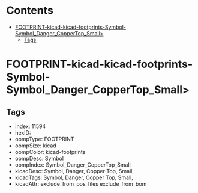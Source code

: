 



Contents
========

* [FOOTPRINT-kicad-kicad-footprints-Symbol-Symbol_Danger_CopperTop_Small>](#footprint-kicad-kicad-footprints-symbol-symbol_danger_coppertop_small)
	* [Tags](#tags)

# FOOTPRINT-kicad-kicad-footprints-Symbol-Symbol_Danger_CopperTop_Small>

## Tags

- index: 11594
- hexID: 
- oompType: FOOTPRINT
- oompSize: kicad
- oompColor: kicad-footprints
- oompDesc: Symbol
- oompIndex: Symbol_Danger_CopperTop_Small
- kicadDesc: Symbol, Danger, Copper Top, Small,
- kicadTags: Symbol, Danger, Copper Top, Small,
- kicadAttr: exclude_from_pos_files exclude_from_bom
